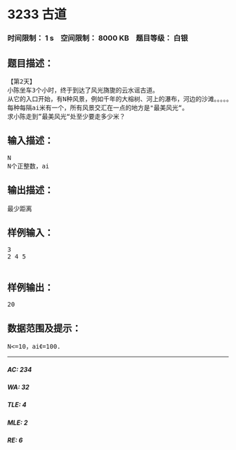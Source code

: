 # 3233 古道   
### 时间限制： 1 s&nbsp;&nbsp;&nbsp;&nbsp;空间限制： 8000 KB&nbsp;&nbsp;&nbsp;&nbsp;题目等级： 白银  
## 题目描述：  

<pre>
【第2天】
小陈坐车3个小时，终于到达了风光旖旎的云水谣古道。
从它的入口开始，有N种风景，例如千年的大榕树、河上的瀑布，河边的沙滩。。。。。。
每种每隔ai米有一个，所有风景交汇在一点的地方是"最美风光“。
求小陈走到”最美风光“处至少要走多少米？
</pre>
  
  
## 输入描述：  

<pre>
N
N个正整数，ai
</pre>
  
  
## 输出描述：  

<pre>
最少距离
</pre>
  
  
## 样例输入：  

<pre>
3
2 4 5
 
</pre>
  
  
## 样例输出：  

<pre>
20
</pre>
  
  
## 数据范围及提示：  

<pre>
N<=10，ai《=100.
</pre>
  
  
***  

##### AC: 234  
##### WA: 32  
##### TLE: 4  
##### MLE: 2  
##### RE: 6  
